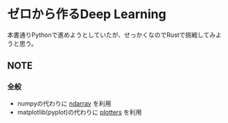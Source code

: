 # ゼロから作るDeep Learning

本書通りPythonで進めようとしていたが、せっかくなのでRustで挑戦してみようと思う。

## NOTE

### 全般

- numpyの代わりに [ndarray](https://docs.rs/ndarray/latest/ndarray/) を利用
- matplotlib(pyplot)の代わりに [plotters](https://docs.rs/plotters/latest/plotters/) を利用
